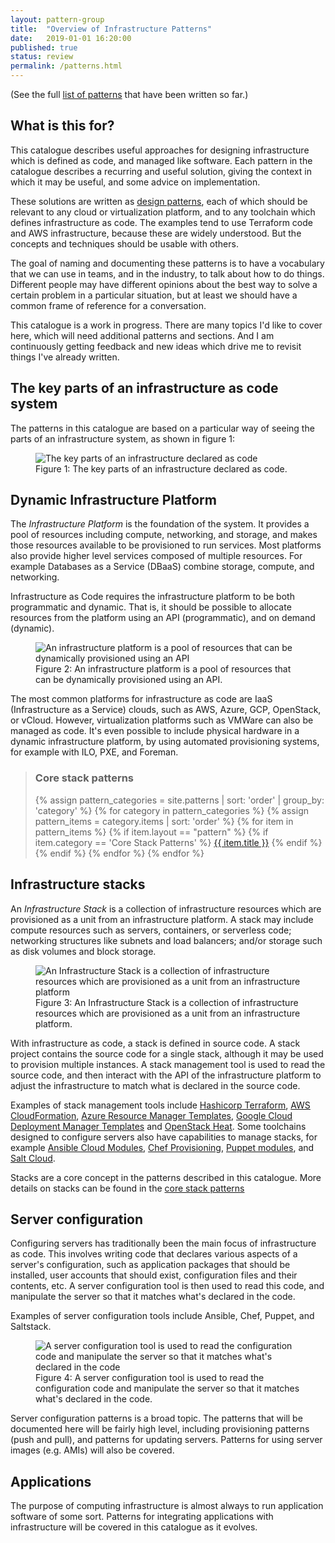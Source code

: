 ```yaml
---
layout: pattern-group
title:  "Overview of Infrastructure Patterns"
date:   2019-01-01 16:20:00
published: true
status: review
permalink: /patterns.html
---
```


(See the full [list of patterns](/patterns/list.html) that have been written so far.)


## What is this for?

This catalogue describes useful approaches for designing infrastructure which is defined as code, and managed like software. Each pattern in the catalogue describes a recurring and useful solution, giving the context in which it may be useful, and some advice on implementation.

These solutions are written as [design patterns](https://www.martinfowler.com/articles/writingPatterns.html), each of which should be relevant to any cloud or virtualization platform, and to any toolchain which defines infrastructure as code. The examples tend to use Terraform code and AWS infrastructure, because these are widely understood. But the concepts and techniques should be usable with others.

The goal of naming and documenting these patterns is to have a vocabulary that we can use in teams, and in the industry, to talk about how to do things. Different people may have different opinions about the best way to solve a certain problem in a particular situation, but at least we should have a common frame of reference for a conversation.

This catalogue is a work in progress. There are many topics I'd like to cover here, which will need additional patterns and sections. And I am continuously getting feedback and new ideas which drive me to revisit things I've already written.


## The key parts of an infrastructure as code system

The patterns in this catalogue are based on a particular way of seeing the parts of an infrastructure system, as shown in figure 1:


<figure>
  <img src="/patterns/images/stacks-and-servers.png" alt="The key parts of an infrastructure declared as code"/>
  <figcaption>Figure 1: The key parts of an infrastructure declared as code.</figcaption>
</figure>


## Dynamic Infrastructure Platform

The *Infrastructure Platform* is the foundation of the system. It provides a pool of resources including compute, networking, and storage, and makes those resources available to be provisioned to run services. Most platforms also provide higher level services composed of multiple resources. For example Databases as a Service (DBaaS) combine storage, compute, and networking.

Infrastructure as Code requires the infrastructure platform to be both programmatic and dynamic. That is, it should be possible to allocate resources from the platform using an API (programmatic), and on demand (dynamic).


<figure>
  <img src="/patterns/images/infrastructure-platform.png" alt="An infrastructure platform is a pool of resources that can be dynamically provisioned using an API"/>
  <figcaption>Figure 2: An infrastructure platform is a pool of resources that can be dynamically provisioned using an API.</figcaption>
</figure>


The most common platforms for infrastructure as code are IaaS (Infrastructure as a Service) clouds, such as AWS, Azure, GCP, OpenStack, or vCloud. However, virtualization platforms such as VMWare can also be managed as code. It's even possible to include physical hardware in a dynamic infrastructure platform, by using automated provisioning systems, for example with ILO, PXE, and Foreman.

> ### Core stack patterns
>
>{% assign pattern_categories = site.patterns | sort: 'order' | group_by: 'category' %}
>{% for category in pattern_categories %}
>  {% assign pattern_items = category.items | sort: 'order' %}
>  {% for item in pattern_items %}
>    {% if item.layout == "pattern" %}
>       {% if item.category == 'Core Stack Patterns' %}
> [{{ item.title }}]({{item.url}})
>       {% endif %}
>    {% endif %}
>  {% endfor %}
>{% endfor %}


## Infrastructure stacks

An *Infrastructure Stack* is a collection of infrastructure resources which are provisioned as a unit from an infrastructure platform. A stack may include compute resources such as servers, containers, or serverless code; networking structures like subnets and load balancers; and/or storage such as disk volumes and block storage. 


<figure>
  <img src="/patterns/images/stack.png" alt="An Infrastructure Stack is a collection of infrastructure resources which are provisioned as a unit from an infrastructure platform"/>
  <figcaption>Figure 3: An Infrastructure Stack is a collection of infrastructure resources which are provisioned as a unit from an infrastructure platform.</figcaption>
</figure>


With infrastructure as code, a stack is defined in source code. A stack project contains the source code for a single stack, although it may be used to provision multiple instances. A stack management tool is used to read the source code, and then interact with the API of the infrastructure platform to adjust the infrastructure to match what is declared in the source code.

Examples of stack management tools include [Hashicorp Terraform](https://www.terraform.io/), [AWS CloudFormation](https://aws.amazon.com/cloudformation/), [Azure Resource Manager Templates](https://docs.microsoft.com/en-us/azure/azure-resource-manager/resource-group-overview), [Google Cloud Deployment Manager Templates](https://cloud.google.com/deployment-manager/) and [OpenStack Heat](https://wiki.openstack.org/wiki/Heat). Some toolchains designed to configure servers also have capabilities to manage stacks, for example [Ansible Cloud Modules](https://www.ansible.com/integrations/cloud), [Chef Provisioning](https://docs.chef.io/provisioning.html), [Puppet modules](https://forge.puppet.com/puppetlabs/aws/readme), and [Salt Cloud](https://docs.saltstack.com/en/latest/topics/cloud/).

Stacks are a core concept in the patterns described in this catalogue. More details on stacks can be found in the [core stack patterns](/patterns/core-stack/)


## Server configuration

Configuring servers has traditionally been the main focus of infrastructure as code. This involves writing code that declares various aspects of a server's configuration, such as application packages that should be installed, user accounts that should exist, configuration files and their contents, etc. A server configuration tool is then used to read this code, and manipulate the server so that it matches what's declared in the code.

Examples of server configuration tools include Ansible, Chef, Puppet, and Saltstack.


<figure>
  <img src="/patterns/images/server.png" alt="A server configuration tool is used to read the configuration code and manipulate the server so that it matches what's declared in the code"/>
  <figcaption>Figure 4: A server configuration tool is used to read the configuration code and manipulate the server so that it matches what's declared in the code.</figcaption>
</figure>


Server configuration patterns is a broad topic. The patterns that will be documented here will be fairly high level, including provisioning patterns (push and pull), and patterns for updating servers. Patterns for using server images (e.g. AMIs) will also be covered.


## Applications

The purpose of computing infrastructure is almost always to run application software of some sort. Patterns for integrating applications with infrastructure will be covered in this catalogue as it evolves.



